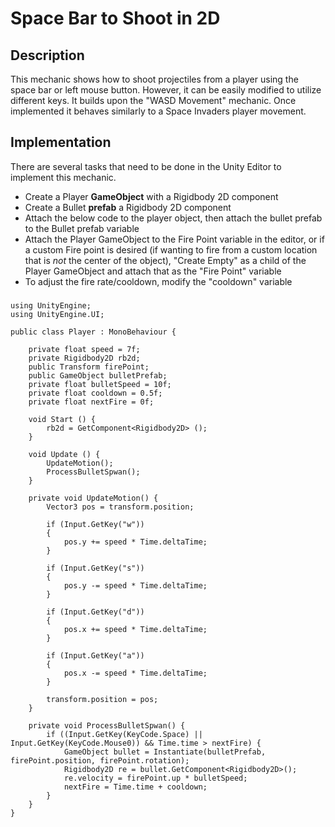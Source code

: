 # Space Bar to Shoot in 2D

## Description
This mechanic shows how to shoot projectiles from a player using the space bar or left mouse button.
However, it can be easily modified to utilize different keys. It builds upon the "WASD Movement"
mechanic. Once implemented it behaves similarly to a Space Invaders player movement.

## Implementation
There are several tasks that need to be done in the Unity Editor to implement this mechanic.
- Create a Player **GameObject** with a Rigidbody 2D component
- Create a Bullet **prefab** a Rigidbody 2D component
- Attach the below code to the player object, then attach the bullet prefab to the Bullet prefab
variable
- Attach the Player GameObject to the Fire Point variable in the editor, or if a custom Fire point is
desired (if wanting to fire from a custom location that is *not* the center of the object), "Create Empty" as a child of the Player GameObject and attach that as the "Fire Point" variable
- To adjust the fire rate/cooldown, modify the "cooldown" variable

### 
    using UnityEngine;
    using UnityEngine.UI;

    public class Player : MonoBehaviour {

        private float speed = 7f;
        private Rigidbody2D rb2d;
        public Transform firePoint;
        public GameObject bulletPrefab;
        private float bulletSpeed = 10f;
        private float cooldown = 0.5f;
        private float nextFire = 0f;

        void Start () {
            rb2d = GetComponent<Rigidbody2D> ();
        }
        
        void Update () {
            UpdateMotion();
            ProcessBulletSpwan();
        }

        private void UpdateMotion() {
            Vector3 pos = transform.position;

            if (Input.GetKey("w"))
            {
                pos.y += speed * Time.deltaTime;
            }

            if (Input.GetKey("s"))
            {
                pos.y -= speed * Time.deltaTime;
            }

            if (Input.GetKey("d"))
            {
                pos.x += speed * Time.deltaTime;
            }

            if (Input.GetKey("a"))
            {
                pos.x -= speed * Time.deltaTime;
            }

            transform.position = pos;
        }
        
        private void ProcessBulletSpwan() {
            if ((Input.GetKey(KeyCode.Space) || Input.GetKey(KeyCode.Mouse0)) && Time.time > nextFire) {
                GameObject bullet = Instantiate(bulletPrefab, firePoint.position, firePoint.rotation);
                Rigidbody2D re = bullet.GetComponent<Rigidbody2D>();
                re.velocity = firePoint.up * bulletSpeed;
                nextFire = Time.time + cooldown;
            }
        }
    }
